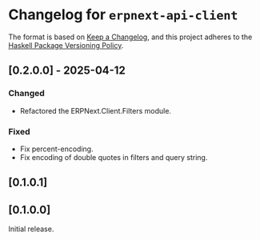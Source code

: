 # Changelog for `erpnext-api-client`

The format is based on [Keep a Changelog](https://keepachangelog.com/en/1.1.0/),
and this project adheres to the
[Haskell Package Versioning Policy](https://pvp.haskell.org/).

## [0.2.0.0] - 2025-04-12

### Changed

- Refactored the ERPNext.Client.Filters module.

### Fixed

- Fix percent-encoding.
- Fix encoding of double quotes in filters and query string.

## [0.1.0.1]
## [0.1.0.0]

Initial release.
